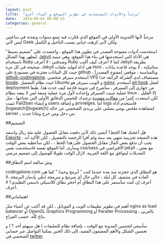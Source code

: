 ```yaml
---
layout: post
title:  "مرحباً والأدوات المستخدمة في تطوير الموقع و أشياء أخرى"
date:   2014-09-01 00:00:13
categories: general
---
```

*مرحباً*  لأنها االتدوينة الأولى في الموقع الذي فكرت فيه تسع سنوات ونفذته في ساعتين ليس لأني Geek ولكن لأني كرهت حياتي بسبب التأجيل و الكسل 

استخدمت أدوات مفتوحة المصدر في تطوير هذا الموقع ، واعتمدت على "تصميم بسيط" ليظهر بهذا الشكل. [Jekyll][jekyll] هي الأداة التي استخدمتها في بناء هذا الموقع، وهي مبنية باستخدام Ruby وصدقني : لا أعرف Ruby كما لا أعرف كيف أكتب Jekyll بطريقة صحيحة في كل مرة. Jekyll هي أداة لتوليد ملفات html ستاتيكية ، لا يوجد قاعدة بيانات ، حيث كل البيانات مخزنة في مستودع على github ، وبالمناسبة ، موقعي [مفتوح المصدر] [github-codingalone]. أستخدم سيرفر شخصي VPS مستضاف لدى الشركة الرائعة جدا [linode][linode]، حيث نظام التشغيل Ubuntu و الويب سيرفر هو [nginx][nginx]. أستخدم [git hook][git-hook] لعمل deployment من جهازي إلى السيرفر ، سأشرح في تدوينة قادمة كيف حدث هذا. طبعا عملية تثبيت السيرفر وإعداده لأول مرة عملية متبعة لمن لا يفقه بنظام linux إلا القليل ، لكن استفدت كثيرا من [مقالات متعددة][first-5-minutes-linux-server] ترشدك للخمس الدقائق الأولى التي تحتاجها ، مثل تثبيت Fail2ban و إنشاء users و إضافة privielges. أما logs فأستخدم أداة [logwatch][logwatch] لمشاهدة ملخص يومي يصلني على بريدي الشخصي عن حالة server ، من دخل ومن خرج وماذا حدث.

##التصميم

هل أعجبك هذا الخط؟ أتمنى ذلك لأني دفعت مقابل الحصول عليه مئة ريال واسمه [Eskorte][eskorte] ، هذه النسخة تجريبية تنتهي بعد سنة ولم أقرا الرخصة بالتفصيل ، لكن الأكيد أنه يجب أن تدفع بعض المال مقابل الحصول على هذا الخط ،  ، لكن سأعطيه بعض الوقت وسأرى. أما الموقع نفسه فاستخدمت نفس css/sass الافتراضي في jekyll ، مع بعض التعديلات ليتوافق مع اللغة العربية. لازال الوقت طويلا للوصول إلى تصميم مرضي.


##وش سالفة اسم النطاق

codingalone.com هو النطاق الذي حجزته منذ مدة عندما كنت " أبرمج وحيدا " كما هي العادة  في منتصف كل ليلة ، حالي حال أي مبرمج و مبرمجة ابتلي بإدمان البرمجة ،لا أعرف إن كنت سأستمر على هذا النطاق أم أحجز نطاق كلاسيكي باسمي التقليدي؟ لا أعرف.

##اهتماماتي

أهتم في تطوير تطبيقات الويب و الموبايل ، لكن قد أكتب عن أشياء مثل nginx as load balancer أو OpenGL Graphics Programming أو Paraller Processing ، بالعربي بتاع كلّه، حسب المزاج.

سأسعى لتحسين المدونة مع الوقت ، بإضافة نظام  للتعليقات ( هل سيهتم أحد ؟ )  و تحسين الشكل والأهم المضمون المفيد، إلى ذلك الحين يمكننا التواصل عبر حسابي الشخصي في [twitter][twitter].




[jekyll]:      http://jekyllrb.com
[linode]: http://linode.com
[github-codingalone]:   https://github.com/abshammeri/codingalone.com
[nginx]: http://nginx.org/
[git-hook]: http://git-scm.com/book/en/Customizing-Git-Git-Hooks
[watchlog]: http://linux.about.com/library/cmd/blcmdl8_logwatch.htm
[first-5-minutes-linux-server]: http://plusbryan.com/my-first-5-minutes-on-a-server-or-essential-security-for-linux-servers
[eskorte]: https://www.rosettatype.com/Eskorte
[twitter]: https://twitter.com/abshammeri

